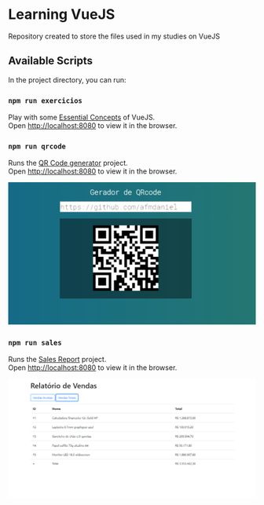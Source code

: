 # Learning VueJS

Repository created to store the files used in my studies on VueJS

## Available Scripts

In the project directory, you can run:

### `npm run exercicios`

Play with some [Essential Concepts](/exercicios) of VueJS.<br />
Open [http://localhost:8080](http://localhost:8080) to view it in the browser.

### `npm run qrcode`

Runs the [QR Code generator](/qrcode) project.<br />
Open [http://localhost:8080](http://localhost:8080) to view it in the browser.

![screenshot](/qrcode/screenshot.PNG)

### `npm run sales`

Runs the [Sales Report](/qrcode) project.<br />
Open [http://localhost:8080](http://localhost:8080) to view it in the browser.

![screenshot](/sales/screenshot.PNG)
